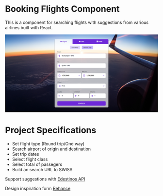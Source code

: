 # Booking Flights Component

This is a component for searching flights with suggestions from various airlines built with React.

![](./docs/screenshot.png)

# Project Specifications

- Set flight type (Round trip/One way)
- Search airport of origin and destination
- Set trip dates
- Select flight class
- Select total of passegers
- Build an search URL to SWISS

Support suggestions with [Edestinos API](https://edestinos.com)

Design inspiration form [Behance](https://www.behance.net/gallery/111277885/violet-trip-web-site-for-flight-booking)
